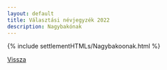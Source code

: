 ```yaml
---
layout: default
title: Választási névjegyzék 2022
description: Nagybakónak
---
```


{% include settlementHTMLs/Nagybakoonak.html %}

[Vissza](../)